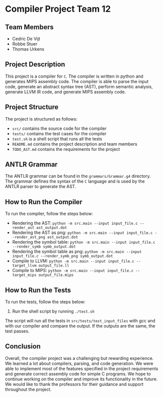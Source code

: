 # Compiler Project Team 12

## Team Members

- Cedric De Vijt
- Robbe Stuer
- Thomas Urkens

## Project Description

This project is a compiler for `C`. The compiler is written in python and generates MIPS assembly
code. The compiler is able to parse the input code, generate an abstract syntax tree (AST), perform semantic analysis,
generate LLVM IR code, and generate MIPS assembly code.

## Project Structure

The project is structured as follows:

- `src/` contains the source code for the compiler
- `tests/` contains the test cases for the compiler
- `test.sh` is a shell script that runs all the tests
- `README.md` contains the project description and team members
- `TODO_AST.md` contains the requirements for the project

## ANTLR Grammar

The ANTLR grammar can be found in the `grammars/Grammar.g4` directory. The grammar defines the syntax of the `C`
language and is used by the ANTLR parser to generate the AST.

## How to Run the Compiler

To run the compiler, follow the steps below:

- Rendering the AST:
  `python -m src.main --input input_file.c --render_ast ast_output.dot`
- Rendering the AST as png:
  `python -m src.main --input input_file.c --render_ast_png ast_output.dot`
- Rendering the symbol table:
  `python -m src.main --input input_file.c --render_symb symb_output.dot`
- Rendering the symbol table as png:
  `python -m src.main --input input_file.c --render_symb_png symb_output.dot`
- Compile to LLVM:
  `python -m src.main --input input_file.c --target_llvm output_file.ll`
- Compile to MIPS:
  `python -m src.main --input input_file.c --target_mips output_file.mips`

## How to Run the Tests

To run the tests, follow the steps below:

1. Run the shell script by running `./test.sh`

The script will run all the tests in `src/tests/test_input_files` with gcc and with our compiler and compare the output.
If the outputs are the same, the test passes.

## Conclusion

Overall, the compiler project was a challenging but rewarding experience. We learned a lot about compilers, parsing, and
code generation. We were able to implement most of the features specified in the project requirements and generate
correct assembly code for simple C programs. We hope to continue working on the compiler and improve its functionality
in the future. We would like to thank the professors for their guidance and support throughout the project.